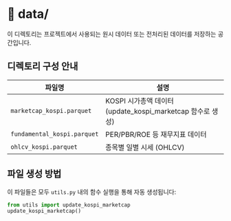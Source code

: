# 📂 data/

이 디렉토리는 프로젝트에서 사용되는 원시 데이터 또는 전처리된 데이터를 저장하는 공간입니다.

## 디렉토리 구성 안내

| 파일명 | 설명 |
|--------|------|
| `marketcap_kospi.parquet` | KOSPI 시가총액 데이터 (update_kospi_marketcap 함수로 생성) |
| `fundamental_kospi.parquet` | PER/PBR/ROE 등 재무지표 데이터 |
| `ohlcv_kospi.parquet` | 종목별 일별 시세 (OHLCV) |

## 파일 생성 방법

이 파일들은 모두 `utils.py` 내의 함수 실행을 통해 자동 생성됩니다:

```python
from utils import update_kospi_marketcap
update_kospi_marketcap()
